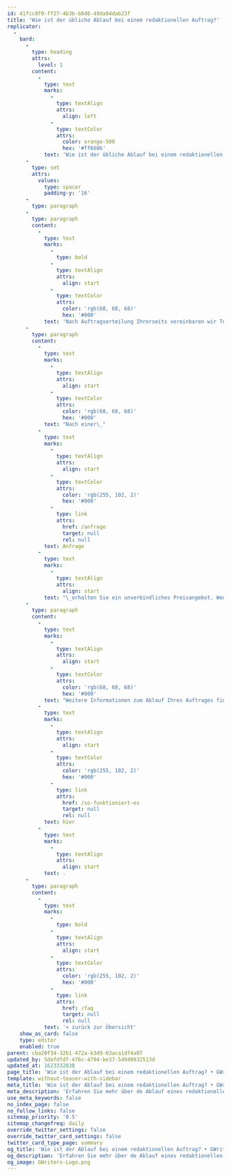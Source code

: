 ```yaml
---
id: 41fcc8f0-ff27-4b3b-b8d6-49da94dab23f
title: 'Wie ist der übliche Ablauf bei einem redaktionellen Auftrag?'
replicator:
  -
    bard:
      -
        type: heading
        attrs:
          level: 1
        content:
          -
            type: text
            marks:
              -
                type: textAlign
                attrs:
                  align: left
              -
                type: textColor
                attrs:
                  color: orange-500
                  hex: '#ff6606'
            text: 'Wie ist der übliche Ablauf bei einem redaktionellen Auftrag?'
      -
        type: set
        attrs:
          values:
            type: spacer
            padding-y: '16'
      -
        type: paragraph
      -
        type: paragraph
        content:
          -
            type: text
            marks:
              -
                type: bold
              -
                type: textAlign
                attrs:
                  align: start
              -
                type: textColor
                attrs:
                  color: 'rgb(68, 68, 68)'
                  hex: '#000'
            text: 'Nach Auftragserteilung Ihrerseits vereinbaren wir Teillieferungs- und Abschlusslieferungstermin(e), sodass Sie stets auf dem aktuellen Stand Ihrer Arbeit sind.'
      -
        type: paragraph
        content:
          -
            type: text
            marks:
              -
                type: textAlign
                attrs:
                  align: start
              -
                type: textColor
                attrs:
                  color: 'rgb(68, 68, 68)'
                  hex: '#000'
            text: "Nach einer\_"
          -
            type: text
            marks:
              -
                type: textAlign
                attrs:
                  align: start
              -
                type: textColor
                attrs:
                  color: 'rgb(255, 102, 2)'
                  hex: '#000'
              -
                type: link
                attrs:
                  href: /anfrage
                  target: null
                  rel: null
            text: Anfrage
          -
            type: text
            marks:
              -
                type: textAlign
                attrs:
                  align: start
            text: "\_erhalten Sie ein unverbindliches Preisangebot. Wenn Sie uns den Auftrag erteilen, ist eine Anzahlung in Höhe von 50% zu leisten. Mit Auftragsbeginn erhalten Sie einen persönlichen Ansprechpartner in unserem Hause, mit dem Sie zunächst weitere Details der Arbeit sowie der zeitlichen Planung besprechen. Dieser erteilt Ihrem Auftrag auch eine individuelle ID, sodass wir alle Fragen und Absprachen, welche sich im Laufe der Bearbeitung ergeben, eindeutig zu Ihnen zuordnen können. In der Regel erstellen wir dann ein Exposé zur genauen Abstimmung der Gliederung sowie des inhaltlichen Ganges der Arbeit für Sie. Nach finaler Abstimmung folgen dann in Abhängigkeit des Umfangs die vereinbarten Teillieferungen, damit Sie stets mit dem aktuellen Stand des Auftrages vertraut sind und jederzeit Hinweise und Wünsche äußern können. Nach diesen Teillieferungen sind entsprechend weitere Teilzahlungen zu leisten. Wann diese Teillieferungen erfolgen sollen, stimmen wir mit Ihnen und Ihrem Autor gemeinsam ab, sodass für alle Parteien die optimalste Lösung gefunden wird."
      -
        type: paragraph
        content:
          -
            type: text
            marks:
              -
                type: textAlign
                attrs:
                  align: start
              -
                type: textColor
                attrs:
                  color: 'rgb(68, 68, 68)'
                  hex: '#000'
            text: "Weitere Informationen zum Ablauf Ihres Auftrages finden Sie\_"
          -
            type: text
            marks:
              -
                type: textAlign
                attrs:
                  align: start
              -
                type: textColor
                attrs:
                  color: 'rgb(255, 102, 2)'
                  hex: '#000'
              -
                type: link
                attrs:
                  href: /so-funktioniert-es
                  target: null
                  rel: null
            text: hier
          -
            type: text
            marks:
              -
                type: textAlign
                attrs:
                  align: start
            text: .
      -
        type: paragraph
        content:
          -
            type: text
            marks:
              -
                type: bold
              -
                type: textAlign
                attrs:
                  align: start
              -
                type: textColor
                attrs:
                  color: 'rgb(255, 102, 2)'
                  hex: '#000'
              -
                type: link
                attrs:
                  href: /faq
                  target: null
                  rel: null
            text: '< zurück zur Übersicht'
    show_as_card: false
    type: editor
    enabled: true
parent: cba20f34-32b1-472a-b3d9-03aca1df4a07
updated_by: 5dafdfdf-476c-4794-be37-54949932513d
updated_at: 1623332038
page_title: 'Wie ist der Ablauf bei einem redaktionellen Auftrag? • GWriters'
template: without-teaser-with-sidebar
meta_title: 'Wie ist der Ablauf bei einem redaktionellen Auftrag? • GWriters'
meta_description: 'Erfahren Sie mehr über de Ablauf eines redaktionellen Auftrags bei GWriters.de. Von Anfrage und Angebot bis zum fertigen Text von der Ghostwriter Agentur.'
use_meta_keywords: false
no_index_page: false
no_follow_links: false
sitemap_priority: '0.5'
sitemap_changefreq: daily
override_twitter_settings: false
override_twitter_card_settings: false
twitter_card_type_page: summary
og_title: 'Wie ist der Ablauf bei einem redaktionellen Auftrag? • GWriters'
og_description: 'Erfahren Sie mehr über de Ablauf eines redaktionellen Auftrags bei GWriters.de. Von Anfrage und Angebot bis zum fertigen Text von der Ghostwriter Agentur.'
og_image: GWriters-Logo.png
---
```

